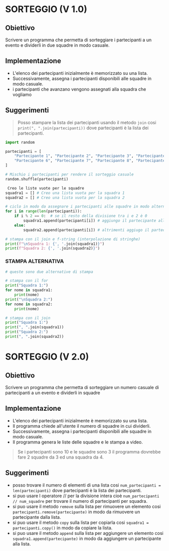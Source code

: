 # SORTEGGIO (V 1.0)
## Obiettivo
Scrivere un programma che permetta di sorteggiare i partecipanti a un evento e dividerli in due squadre in modo casuale.

## Implementazione
- L'elenco dei partecipanti inizialmente è memorizzato su una lista.
- Successivamente, assegna i partecipanti disponibili alle squadre in modo casuale.
- i  partecipanti che avanzano vengono assegnati alla squadra che vogliamo

## Suggerimenti
> Posso stampare la lista dei partecipanti usando il metodo `join` cosi `print(", ".join(partecipanti))` dove partecipanti è la lista dei partecipanti.

```python
import random

partecipanti = [
    "Partecipante 1", "Partecipante 2", "Partecipante 3", "Partecipante 4", "Partecipante 5",
    "Partecipante 6", "Partecipante 7", "Partecipante 8", "Partecipante 9", "Partecipante 10", "Partecipante 11"
]

# Mischio i partecipanti per rendere il sorteggio casuale
random.shuffle(partecipanti)

 Creo le liste vuote per le squadre
squadra1 = [] # Creo una lista vuota per la squadra 1
squadra2 = [] # Creo una lista vuota per la squadra 2

# ciclo in modo da assegnare i partecipanti alle squadre in modo alternato
for i in range(len(partecipanti)):
    if i % 2 == 0:  # se il resto della divisione tra i e 2 è 0
        squadra1.append(partecipanti[i]) # aggiungo il partecipante alla squadra 1
    else:
        squadra2.append(partecipanti[i]) # altrimenti aggiugo il partecipante alla squadra 2

# stampa con il join e f-string (interpolazione di stringhe)
print(f"\nSquadra 1: {', '.join(squadra1)}")
print(f"Squadra 2: {', '.join(squadra2)}")
```

### STAMPA ALTERNATIVA
```python
# queste sono due alternative di stampa

# stampa con il for
print("Squadra 1:")
for nome in squadra1:
    print(nome)
print("\nSquadra 2:")
for nome in squadra2:
    print(nome)

# stampa con il join
print("Squadra 1:")
print(", ".join(squadra1))
print("Squadra 2:")
print(", ".join(squadra2))
```

# SORTEGGIO (V 2.0)
## Obiettivo
Scrivere un programma che permetta di sorteggiare un numero casuale di partecipanti a un evento e dividerli in squadre

## Implementazione
- L'elenco dei partecipanti inizialmente è memorizzato su una lista.
- Il programma chiede all'utente il numero di squadre in cui dividerli.
- Successivamente, assegna i partecipanti disponibili alle squadre in modo casuale.
- Il programma genera le liste delle squadre e le stampa a video.
> Se i partecipanti sono 10 e le squadre sono 3 il programma dovrebbe fare 2 squadre da 3 ed una squadra da 4.

## Suggerimenti
- posso trovare il numero di elementi di una lista cosi `num_partecipanti = len(partecipanti)` dove partecipanti è la lista dei partecipanti.
- si puo usare l operatore // per la divisione intera cioè `num_partecipanti // num_squadre` per trovare il numero di partecipanti per squadra.
- si puo usare il metodo `remove` sulla lista per rimuovere un elemento cosi `partecipanti.remove(partecipante)` in modo da rimuovere un partecipante dalla lista.
- si puo usare il metodo `copy` sulla lista per copiarla cosi `squadra1 = partecipanti.copy()` in modo da copiare la lista.
- si puo usare il metodo `append` sulla lista per aggiungere un elemento cosi `squadra1.append(partecipante)` in modo da aggiungere un partecipante alla lista.

```python

```